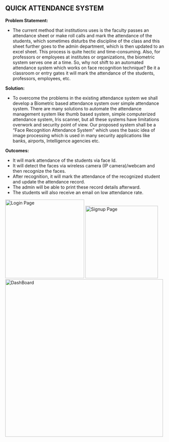 ## **QUICK ATTENDANCE SYSTEM**


**Problem Statement:**
- The current method that institutions uses is the faculty passes an attendance sheet or make
roll calls and mark the attendance of the students, which sometimes disturbs the discipline of the
class and this sheet further goes to the admin department, which is then updated to an excel
sheet. This process is quite hectic and time-consuming. Also, for professors or employees at
institutes or organizations, the biometric system serves one at a time. So, why not shift to an
automated attendance system which works on face recognition technique? Be it a classroom or
entry gates it will mark the attendance of the students, professors, employees, etc.

**Solution:**
- To overcome the problems in the existing attendance system we shall develop a
Biometric based attendance system over simple attendance system. There are many solutions to
automate the attendance management system like thumb based system, simple computerized
attendance system, Iris scanner, but all these systems have limitations overwork and security
point of view. Our proposed system shall be a “Face Recognition Attendance System” which
uses the basic idea of image processing which is used in many security applications like banks,
airports, Intelligence agencies etc.

**Outcomes:**
- It will mark attendance of the students via face Id.
- It will detect the faces via wireless camera (IP camera)/webcam and then recognize the faces.
- After recognition, it will mark the attendance of the recognized student and update the attendance record.
- The admin will be able to print these record details afterward.
- The students will also receive an email on low attendance rate.


<html>
<body>
 <div align="left">
  <img src="https://user-images.githubusercontent.com/70795331/174566218-76c5e8c1-a1ab-48b8-91c3-a46dca84c9d7.png" alt="Login Page" width="250px" max-width="50%">
  <img src="https://user-images.githubusercontent.com/70795331/174564584-48f8050a-6b7f-4ae7-974d-139e6f000d5c.png" alt="Signup Page" width="230px" max-width="50%">
  <img src="https://user-images.githubusercontent.com/70795331/174567052-614dcad8-d5b7-4bb0-b7af-f1dadfc8a511.png" alt="DashBoard" width="500px" top-margin="100px" max-width="100%">
 </div>
</body>
</html>
